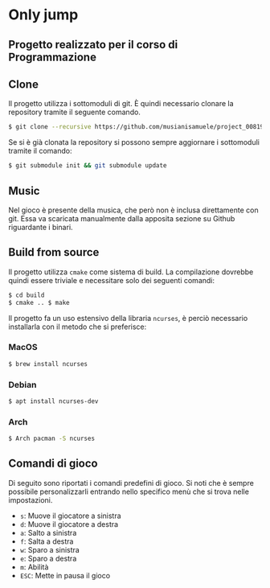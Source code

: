 # Only jump

## Progetto realizzato per il corso di Programmazione

## Clone
Il progetto utilizza i sottomoduli di git. È quindi necessario clonare la 
repository tramite il seguente comando.
```sh
$ git clone --recursive https://github.com/musianisamuele/project_00819.git
```
Se si è già clonata la repository si possono sempre aggiornare i sottomoduli 
tramite il comando:
```sh
$ git submodule init && git submodule update
```

## Music
Nel gioco è presente della musica, che però non è inclusa direttamente con git.
Essa va scaricata manualmente dalla apposita sezione su Github riguardante i 
binari.

## Build from source

Il progetto utilizza `cmake` come sistema di build. La compilazione dovrebbe
quindi essere triviale e necessitare solo dei seguenti comandi:
```sh
$ cd build
$ cmake .. $ make
```
Il progetto fa un uso estensivo della libraria `ncurses`, è perciò necessario
installarla con il metodo che si preferisce:

### MacOS

```sh
$ brew install ncurses
```

### Debian

```sh
$ apt install ncurses-dev
```

### Arch

```sh
$ Arch pacman -S ncurses
```

## Comandi di gioco
Di seguito sono riportati i comandi predefini di gioco. Si noti che è sempre
possibile personalizzarli entrando nello specifico menù che si trova nelle
impostazioni.

- `s`: Muove il giocatore a sinistra
- `d`: Muove il giocatore a destra
- `a`: Salto a sinistra
- `f`: Salta a destra
- `w`: Sparo a sinistra
- `e`: Sparo a destra
- `m`: Abilità
- `ESC`: Mette in pausa il gioco
